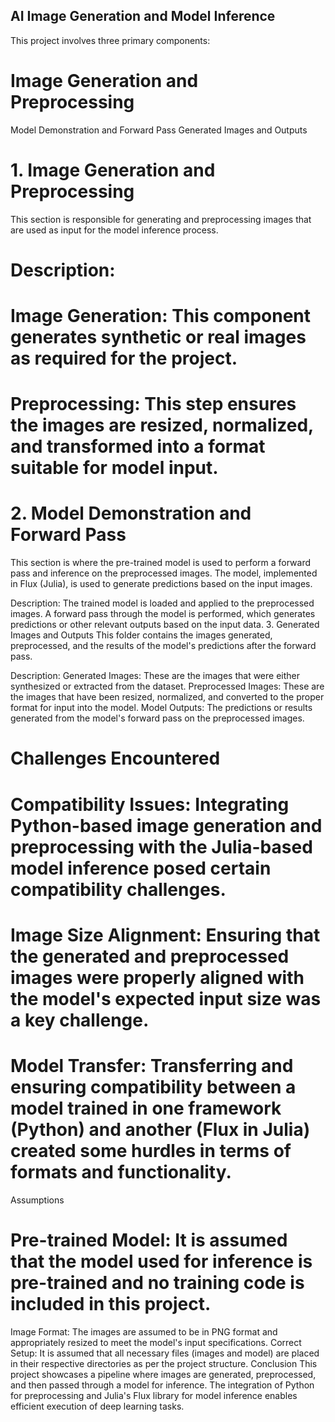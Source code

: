

## AI Image Generation and Model Inference
This project involves three primary components:

# Image Generation and Preprocessing
Model Demonstration and Forward Pass
Generated Images and Outputs
# 1. Image Generation and Preprocessing
This section is responsible for generating and preprocessing images that are used as input for the model inference process.

# Description:
# Image Generation: This component generates synthetic or real images as required for the project.
# Preprocessing: This step ensures the images are resized, normalized, and transformed into a format suitable for model input.
# 2. Model Demonstration and Forward Pass
This section is where the pre-trained model is used to perform a forward pass and inference on the preprocessed images. The model, implemented in Flux (Julia), is used to generate predictions based on the input images.

Description:
The trained model is loaded and applied to the preprocessed images.
A forward pass through the model is performed, which generates predictions or other relevant outputs based on the input data.
3. Generated Images and Outputs
This folder contains the images generated, preprocessed, and the results of the model's predictions after the forward pass.

Description:
Generated Images: These are the images that were either synthesized or extracted from the dataset.
Preprocessed Images: These are the images that have been resized, normalized, and converted to the proper format for input into the model.
Model Outputs: The predictions or results generated from the model's forward pass on the preprocessed images.
# Challenges Encountered
# Compatibility Issues: Integrating Python-based image generation and preprocessing with the Julia-based model inference posed certain compatibility challenges.
# Image Size Alignment: Ensuring that the generated and preprocessed images were properly aligned with the model's expected input size was a key challenge.
# Model Transfer: Transferring and ensuring compatibility between a model trained in one framework (Python) and another (Flux in Julia) created some hurdles in terms of formats and functionality.
Assumptions
# Pre-trained Model: It is assumed that the model used for inference is pre-trained and no training code is included in this project.
Image Format: The images are assumed to be in PNG format and appropriately resized to meet the model's input specifications.
Correct Setup: It is assumed that all necessary files (images and model) are placed in their respective directories as per the project structure.
Conclusion
This project showcases a pipeline where images are generated, preprocessed, and then passed through a model for inference. The integration of Python for preprocessing and Julia's Flux library for model inference enables efficient execution of deep learning tasks.
